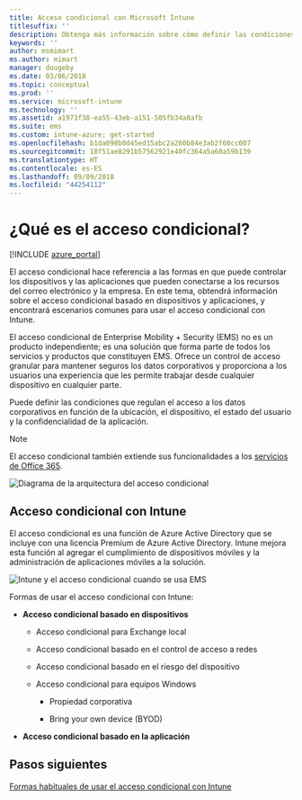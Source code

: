 ```yaml
---
title: Acceso condicional con Microsoft Intune
titlesuffix: ''
description: Obtenga más información sobre cómo definir las condiciones que deben cumplir los usuarios, los dispositivos y las aplicaciones para acceder a los recursos de la empresa en Microsoft Intune.
keywords: ''
author: msmimart
ms.author: mimart
manager: dougeby
ms.date: 03/06/2018
ms.topic: conceptual
ms.prod: ''
ms.service: microsoft-intune
ms.technology: ''
ms.assetid: a1973f38-ea55-43eb-a151-505fb34a8afb
ms.suite: ems
ms.custom: intune-azure; get-started
ms.openlocfilehash: b1da098b0d45ed15abc2a260b84e3ab2f60cc007
ms.sourcegitcommit: 18f51ae8291b57562921e40fc364a5a60a59b139
ms.translationtype: HT
ms.contentlocale: es-ES
ms.lasthandoff: 09/09/2018
ms.locfileid: "44254112"
---
```

# <a name="whats-conditional-access"></a>¿Qué es el acceso condicional?

[!INCLUDE [azure_portal](./includes/azure_portal.md)]

El acceso condicional hace referencia a las formas en que puede controlar los dispositivos y las aplicaciones que pueden conectarse a los recursos del correo electrónico y la empresa. En este tema, obtendrá información sobre el acceso condicional basado en dispositivos y aplicaciones, y encontrará escenarios comunes para usar el acceso condicional con Intune.

El acceso condicional de Enterprise Mobility + Security (EMS) no es un producto independiente; es una solución que forma parte de todos los servicios y productos que constituyen EMS. Ofrece un control de acceso granular para mantener seguros los datos corporativos y proporciona a los usuarios una experiencia que les permite trabajar desde cualquier dispositivo en cualquier parte.

Puede definir las condiciones que regulan el acceso a los datos corporativos en función de la ubicación, el dispositivo, el estado del usuario y la confidencialidad de la aplicación.

> [!NOTE] 
> El acceso condicional también extiende sus funcionalidades a los [servicios de Office 365](https://blogs.technet.microsoft.com/wbaer/2017/02/17/conditional-access-policies-with-sharepoint-online-and-onedrive-for-business/).

![Diagrama de la arquitectura del acceso condicional](./media/ca-diagram-1.png)

## <a name="conditional-access-with-intune"></a>Acceso condicional con Intune

El acceso condicional es una función de Azure Active Directory que se incluye con una licencia Premium de Azure Active Directory. Intune mejora esta función al agregar el cumplimiento de dispositivos móviles y la administración de aplicaciones móviles a la solución. 

![Intune y el acceso condicional cuando se usa EMS](./media/intune-with-ca-1.png)

Formas de usar el acceso condicional con Intune:

-   **Acceso condicional basado en dispositivos**

    -   Acceso condicional para Exchange local

    -   Acceso condicional basado en el control de acceso a redes

    -   Acceso condicional basado en el riesgo del dispositivo

    -   Acceso condicional para equipos Windows

        -   Propiedad corporativa

        -   Bring your own device (BYOD)

-   **Acceso condicional basado en la aplicación**

## <a name="next-steps"></a>Pasos siguientes

[Formas habituales de usar el acceso condicional con Intune](conditional-access-intune-common-ways-use.md)
